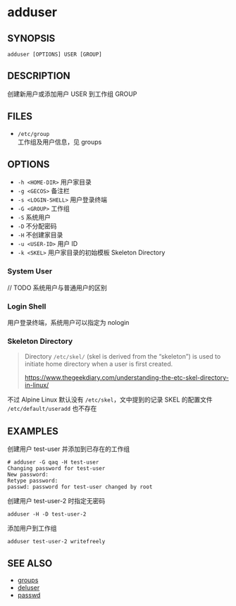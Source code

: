 # adduser

## SYNOPSIS

    adduser [OPTIONS] USER [GROUP]

## DESCRIPTION

创建新用户或添加用户 USER 到工作组 GROUP

## FILES

* `/etc/group`  
    工作组及用户信息，见 groups

## OPTIONS

* `-h <HOME-DIR>`       用户家目录
* `-g <GECOS>`          备注栏
* `-s <LOGIN-SHELL>`    用户登录终端
* `-G <GROUP>`          工作组
* `-S`                  系统用户
* `-D`                  不分配密码
* `-H`                  不创建家目录
* `-u <USER-ID>`        用户 ID
* `-k <SKEL>`           用户家目录的初始模板 Skeleton Directory

### System User

// TODO 系统用户与普通用户的区别

### Login Shell

用户登录终端，系统用户可以指定为 nologin

### Skeleton Directory

> Directory `/etc/skel/` (skel is derived from the “skeleton”) is used to initiate home directory when a user is first created.
>
> <https://www.thegeekdiary.com/understanding-the-etc-skel-directory-in-linux/>

不过 Alpine Linux 默认没有 `/etc/skel`，文中提到的记录 SKEL 的配置文件 `/etc/default/useradd` 也不存在

## EXAMPLES

创建用户 test-user 并添加到已存在的工作组

    # adduser -G qaq -H test-user
    Changing password for test-user
    New password:
    Retype password:
    passwd: password for test-user changed by root

创建用户 test-user-2 时指定无密码

    adduser -H -D test-user-2

添加用户到工作组

    adduser test-user-2 writefreely

## SEE ALSO

* [groups](./groups.md)
* [deluser](./deluser.md)
* [passwd](./passwd.md)
